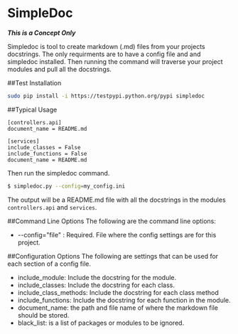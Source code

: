 # SimpleDoc
**_This is a Concept Only_**

Simpledoc is tool to create markdown (.md) files from your projects docstrings. The only requirments are to have a config file and and simpledoc installed. Then running the command will traverse your project modules and pull all the docstrings.

##Test Installation

```bash
sudo pip install -i https://testpypi.python.org/pypi simpledoc
```

##Typical Usage

```config
[controllers.api]
document_name = README.md

[services]
include_classes = False
include_functions = False
document_name = README.md
```

Then run the simpledoc command.

```bash
$ simpledoc.py --config=my_config.ini
```

The output will be a README.md file with all the docstrings in the modules `controllers.api` and `services`.

##Command Line Options
The following are the command line options:
- --config="file" : Required. File where the config settings are for this project.

##Configuration Options
The following are settings that can be used for each section of a config file.
- include_module: Include the docstring for the module.
- include_classes: Include the docstring for each class.
- include_class_methods: Include the docstring for each class method
- include_functions: Include the docstring for each function in the module.
- document_name: the path and file name of where the markdown file should be stored.
- black_list: is a list of packages or modules to be ignored.
